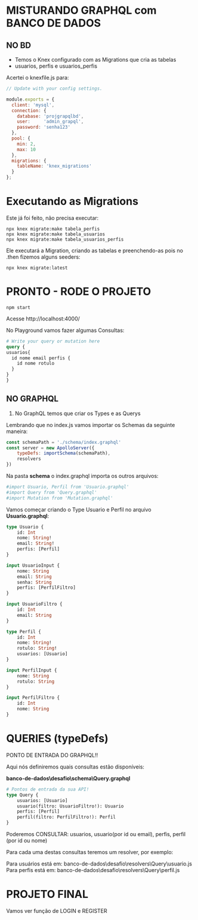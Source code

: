 # MISTURANDO GRAPHQL com BANCO DE DADOS

## NO BD

- Temos o Knex configurado com as Migrations que cria as tabelas
- usuarios, perfis e usuarios_perfis

Acertei o knexfile.js para:

```javascript
// Update with your config settings.

module.exports = {
  client: 'mysql',
  connection: {
    database: 'projgrapqlbd',
    user:     'admin_grapql',
    password: 'senha123'
  },
  pool: {
    min: 2,
    max: 10
  },
  migrations: {
    tableName: 'knex_migrations'
  }
};
```

# Executando as Migrations


Este já foi feito, não precisa executar:

```
npx knex migrate:make tabela_perfis
npx knex migrate:make tabela_usuarios
npx knex migrate:make tabela_usuarios_perfis
```

Ele executará a Migration, criando as tabelas e preenchendo-as
pois no .then fizemos alguns seeders:

```
npx knex migrate:latest
```

# PRONTO - RODE O PROJETO

```
npm start
```

Acesse http://localhost:4000/

No Playground vamos fazer algumas Consultas:

```graphql
# Write your query or mutation here
query {
usuarios{
  id nome email perfis {
    id nome rotulo
  }
}
}
```


## NO GRAPHQL

1) No GraphQL temos que criar os Types e as Querys

Lembrando que no index.js vamos importar os Schemas da seguinte maneira:

```javascript
const schemaPath = './schema/index.graphql'
const server = new ApolloServer({
    typeDefs: importSchema(schemaPath),
    resolvers
})
```

Na pasta **schema** o index.graphql importa os outros arquivos:

```graphql
#import Usuario, Perfil from 'Usuario.graphql'
#import Query from 'Query.graphql'
#import Mutation from 'Mutation.graphql'
```

Vamos começar criando o Type Usuario e Perfil no arquivo **Usuario.graphql**:

```graphql
type Usuario {
    id: Int
    nome: String!
    email: String!
    perfis: [Perfil]
}

input UsuarioInput {
    nome: String
    email: String
    senha: String
    perfis: [PerfilFiltro]
}

input UsuarioFiltro {
    id: Int
    email: String
}

type Perfil {
    id: Int
    nome: String!
    rotulo: String!
    usuarios: [Usuario]
}

input PerfilInput {
    nome: String
    rotulo: String
}

input PerfilFiltro {
    id: Int
    nome: String
}
```

# QUERIES (typeDefs)


PONTO DE ENTRADA DO GRAPHQL!!

Aqui nós definiremos quais consultas estão disponíveis:

**banco-de-dados\desafio\schema\Query.graphql**

```graphql
# Pontos de entrada da sua API!
type Query {
    usuarios: [Usuario]
    usuario(filtro: UsuarioFiltro!): Usuario
    perfis: [Perfil]
    perfil(filtro: PerfilFiltro!): Perfil
}
```

Poderemos CONSULTAR: usuarios, usuario(por id ou email), perfis, perfil (por id ou nome)

Para cada uma destas consultas teremos um resolver, por exemplo:

Para usuários está em: banco-de-dados\desafio\resolvers\Query\usuario.js
Para perfis está em: banco-de-dados\desafio\resolvers\Query\perfil.js


# PROJETO FINAL 

Vamos ver função de LOGIN e REGISTER